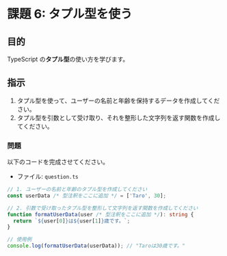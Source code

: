 # 課題 6: タプル型を使う

## 目的

TypeScript の**タプル型**の使い方を学びます。

## 指示

1. タプル型を使って、ユーザーの名前と年齢を保持するデータを作成してください。
2. タプル型を引数として受け取り、それを整形した文字列を返す関数を作成してください。

### 問題

以下のコードを完成させてください。

- ファイル: `question.ts`

```typescript
// 1. ユーザーの名前と年齢のタプル型を作成してください
const userData /* 型注釈をここに追加 */ = ['Taro', 30];

// 2. 引数で受け取ったタプル型を整形して文字列を返す関数を作成してください
function formatUserData(user /* 型注釈をここに追加 */): string {
  return `${user[0]}は${user[1]}歳です。`;
}

// 使用例
console.log(formatUserData(userData)); // "Taroは30歳です。"
```
